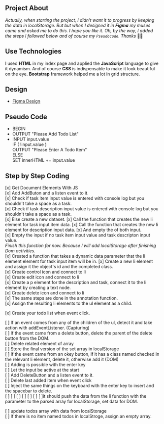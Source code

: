 ## Project About
*Actually, when starting the project, I didn't want it to progress by keeping the data in localStorage. But but when I designed it in **Figma**  my muses came and asked me to do this. I hope you like it. Oh, by the way, I added the steps I followed below and of course my `Pseudocode`. Thanks* 🤸‍♀️

## Use Technologies
I used **HTML** in my index page and applied the **JavaScript** language to give it dynamism. And of course **CSS** is indispensable to make it look beautiful on the eye. **Bootstrap** framework helped me a lot in grid structure.

## Design
- [Figma Design](https://www.figma.com/file/Po79NBfsNv6HeDX5ov9KON/Todo-App-%7C-JS?node-id=0%3A1)


## Pseudo Code
- BEGIN
- OUTPUT "Please Add Todo List"
- INPUT input.value </br>
    IF ( !input.value ) </br>
    OUTPUT "Please Enter A Todo Item" </br>
    ELSE </br>
    SET innerHTML += input.value </br>    

## Step by Step Coding
[x] Get Document Elements With JS </br> 
[x] Add AddButon and a listen event to it. </br> 
[x] Check if task item input value is entered with console log but you shouldn't take a space as a task.</br> 
[x] Check if task description input value is entered with console log but you shouldn't take a space as a task.</br> 
[x] Else create a new dataset. 
[x] Call the function that creates the new li element for task input item data. 
[x] Call the function that creates the new li element for description input data. 
[x] And empty the of both input.</br>
[x] Empty the input if no task item input value and task descripton input value. </br>
*Finish this function for now. Because I will add localStorage after finishing Dom activities.*</br>
[x] Created a function that takes a dynamic data parameter that the li element element for task input item will be in.
[x] Create a new li element and assign it the object's id and the completed class.</br>
[x] Create control icon and connect to li</br>
[x] Create edit icon and connect to li</br>
[x] Create a p element for the description and task, connect it to the li element by creating a text node.</br>
[x] Create delete icon and connect to li</br>
[x] The same steps are done in the annotation function.</br>
[x] Assign the resulting li elements to the ul element as a child. </br>





[x] Create your todo list when event click. </br>


 





[ ] If an event comes from any of the children of the ul, detect it and take action with addEventListener. (Capturing)</br>
[ ] If the event came from a delete button, delete the parent of the delete button from the DOM.</br>
[ ] Delete related element of array</br>
[ ] Store the final version of the set array in localStorage</br>
[ ] If the event came from an okey button, if it has a class named checked in the relevant li element, delete it, otherwise add it (DOM)</br>
[ ] Adding is possible with the enter key</br>
[ ] Let the input be active at the start</br>
[ ] Add DeleteButton and a listen event to it. </br> 
[ ] Delete last added item when event click </br> 
[ ] Inject the same things on the keyboard with the enter key to insert and the spacebar to delete. </br> 
[ ]
[ ]
[ ]
[ ]
[ ]
[ ]
[ ]it should push the data from the li function with the parameter to the parsed array for localStorage, set data for DOM.

[ ] update todos array with data from localStorage </br>
[ ] If there is no item named todos in localStroge, assign an empty array. </br>
